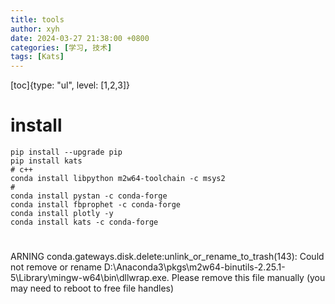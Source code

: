 ```yaml
---
title: tools
author: xyh
date: 2024-03-27 21:38:00 +0800
categories: [学习, 技术]
tags: [Kats]
---
```


[toc]{type: "ul", level: [1,2,3]}

# install
```
pip install --upgrade pip
pip install kats
# c++
conda install libpython m2w64-toolchain -c msys2
# 
conda install pystan -c conda-forge
conda install fbprophet -c conda-forge
conda install plotly -y
conda install kats -c conda-forge

```

# 
ARNING conda.gateways.disk.delete:unlink_or_rename_to_trash(143): Could not remove or rename D:\Anaconda3\pkgs\m2w64-binutils-2.25.1-5\Library\mingw-w64\bin\dllwrap.exe.  Please remove this file manually (you may need to reboot to free file handles)
